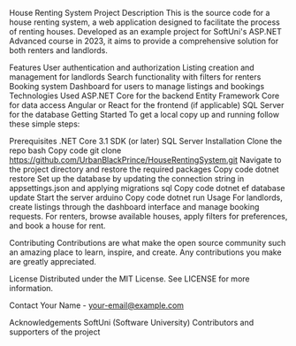 House Renting System
Project Description
This is the source code for a house renting system, a web application designed to facilitate the process of renting houses. Developed as an example project for SoftUni's ASP.NET Advanced course in 2023, it aims to provide a comprehensive solution for both renters and landlords.

Features
User authentication and authorization
Listing creation and management for landlords
Search functionality with filters for renters
Booking system
Dashboard for users to manage listings and bookings
Technologies Used
ASP.NET Core for the backend
Entity Framework Core for data access
Angular or React for the frontend (if applicable)
SQL Server for the database
Getting Started
To get a local copy up and running follow these simple steps:

Prerequisites
.NET Core 3.1 SDK (or later)
SQL Server
Installation
Clone the repo
bash
Copy code
git clone https://github.com/UrbanBlackPrince/HouseRentingSystem.git
Navigate to the project directory and restore the required packages
Copy code
dotnet restore
Set up the database by updating the connection string in appsettings.json and applying migrations
sql
Copy code
dotnet ef database update
Start the server
arduino
Copy code
dotnet run
Usage
For landlords, create listings through the dashboard interface and manage booking requests. For renters, browse available houses, apply filters for preferences, and book a house for rent.

Contributing
Contributions are what make the open source community such an amazing place to learn, inspire, and create. Any contributions you make are greatly appreciated.

License
Distributed under the MIT License. See LICENSE for more information.

Contact
Your Name - your-email@example.com

Acknowledgements
SoftUni (Software University)
Contributors and supporters of the project

